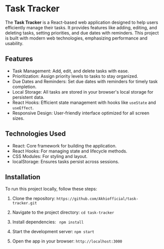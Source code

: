 # Task Tracker

The **Task Tracker** is a React-based web application designed to help users efficiently manage their tasks. It provides features like adding, editing, and deleting tasks, setting priorities, and due dates with reminders. This project is built with modern web technologies, emphasizing performance and usability.

## Features

- Task Management: Add, edit, and delete tasks with ease.
- Prioritization: Assign priority levels to tasks to stay organized.
- Due Dates and Reminders: Set due dates with reminders for timely task completion.
- Local Storage: All tasks are stored in your browser's local storage for persistent data.
- React Hooks: Efficient state management with hooks like `useState` and `useEffect`.
- Responsive Design: User-friendly interface optimized for all screen sizes.

## Technologies Used

- React: Core framework for building the application.
- React Hooks: For managing state and lifecycle methods.
- CSS Modules: For styling and layout.
- localStorage: Ensures tasks persist across sessions.

## Installation

To run this project locally, follow these steps:

1. Clone the repository:
``https://github.com/Akhiofficial/task-tracker.git ``

2. Navigate to the project directory:
`` cd task-tracker ``

3. Install dependencies:
`` npm install``

4. Start the development server:
`` npm start ``

5. Open the app in your browser:
`` http://localhost:3000 ``
